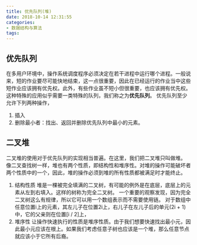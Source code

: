 ```yaml
---
title: 优先队列(堆)
date: 2018-10-14 12:31:55
categories:
- 数据结构与算法
tags:
---
```

## 优先队列
在多用户环境中，操作系统调度程序必须决定在若干进程中运行哪个进程。一般说来，短的作业要尽可能快地结束，这一点很重要，因此在已经运行的作业当中这些短作业应该拥有优先权。此外，有些作业虽不短小但很重要，也应该拥有优先权。
这种特殊的应用似乎需要一类特殊的队列，我们称之为**优先队列**。
优先队列至少允许下列两种操作，
1. 插入
2. 删除最小者：找出、返回并删除优先队列中最小的元素。

## 二叉堆
二叉堆的使用对于优先队列的实现相当普遍。在这里，我们把二叉堆只叫做堆。
像二叉查找树一样，堆也有两个性质，即结构性和堆序性。对堆的操作可能破坏者两个性质中的一个，因此，堆的操作必须到堆的所有性质都被满足时才能终止。
1. 结构性质
堆是一棵被完全填满的二叉树，有可能的例外是在底层，底层上的元素从左到右填入。这样的树称为完全二叉树。
一个重要的观察发现，因为完全二叉树这么有规律，所以它可以用一个数组表示而不需要使用链。
对于数组中任意位置i上的元素，其左儿子在位置2i上，右儿子在左儿子后的单元(2i + 1)中，它的父亲则在位置[i  / 2]上，
2. 堆序性
让操作快速执行的性质是堆序性质。由于我们想要快速找出最小元，因此最小元应该在根上。如果我们考虑任意子树也应该是一个堆，那么任意节点就应该小于它所有后裔。
